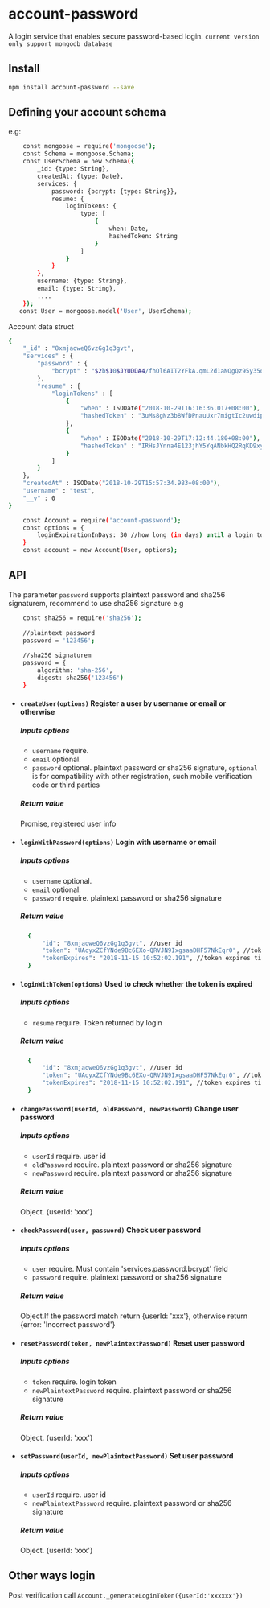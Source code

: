 # account-password
A login service that enables secure password-based login. `current version only support mongodb database`

## Install

```bash
npm install account-password --save
```
## Defining your account schema

e.g:

```bash
    const mongoose = require('mongoose');
    const Schema = mongoose.Schema;
    const UserSchema = new Schema({
        _id: {type: String},
        createdAt: {type: Date},
        services: {
            password: {bcrypt: {type: String}},
            resume: {
                loginTokens: {
                    type: [
                        {
                            when: Date,
                            hashedToken: String
                        }
                    ]
                }
            }
        },
        username: {type: String},
        email: {type: String},
        ....
    });
   const User = mongoose.model('User', UserSchema);
```
Account data struct
```bash
{
    "_id" : "8xmjaqweQ6vzGg1q3gvt",
    "services" : {
        "password" : {
            "bcrypt" : "$2b$10$JYUDDA4/fhOl6AIT2YFkA.qmL2d1aNQgQz95y35o01FCG6delTQI."
        },
        "resume" : {
            "loginTokens" : [
                {
                    "when" : ISODate("2018-10-29T16:16:36.017+08:00"),
                    "hashedToken" : "3uMs8gNz3b8WfDPnauUxr7migtIc2uwdipAYZefYXcE="
                },
                {
                    "when" : ISODate("2018-10-29T17:12:44.180+08:00"),
                    "hashedToken" : "IRHsJYnna4E123jhY5YqANbkHQ2RqKD9xyv6WDF8xk8="
                }
            ]
        }
    },
    "createdAt" : ISODate("2018-10-29T15:57:34.983+08:00"),
    "username" : "test",
    "__v" : 0
}
```



```bash
    const Account = require('account-password');
    const options = {
        loginExpirationInDays: 30 //how long (in days) until a login token expires, default 90
    }
    const account = new Account(User, options);
```

## API

The parameter `password` supports plaintext password and sha256 signaturem, recommend to use sha256 signature
e.g
```bash
	const sha256 = require('sha256');
    
    //plaintext password
    password = '123456';
    
    //sha256 signaturem
    password = {
    	algorithm: 'sha-256',
        digest: sha256('123456')
    }
```

* #### `createUser(options)` Register a user by username or email or otherwise
  ##### Inputs options
   * `username` require.
   * `email` optional.
   * `password` optional. plaintext password or sha256 signature, `optional` is for compatibility with other registration, such mobile verification code or third parties
  ##### Return value
  Promise, registered user info



* #### `loginWithPassword(options)` Login with username or email
  ##### Inputs options
   * `username` optional.
   * `email` optional.
   * `password` require. plaintext password or sha256 signature
  ##### Return value
  ```bash
    {
        "id": "8xmjaqweQ6vzGg1q3gvt", //user id
        "token": "UAqyxZCfYNde9Bc6EXo-QRVJN9IxgsaaDHF57NkEqr0", //token
        "tokenExpires": "2018-11-15 10:52:02.191", //token expires time
    }
  ```

* #### `loginWithToken(options)` Used to check whether the token is expired
  ##### Inputs options
   * `resume` require. Token returned by login
  ##### Return value
  ```bash
    {
        "id": "8xmjaqweQ6vzGg1q3gvt", //user id
        "token": "UAqyxZCfYNde9Bc6EXo-QRVJN9IxgsaaDHF57NkEqr0", //token
        "tokenExpires": "2018-11-15 10:52:02.191", //token expires time
    }
  ```

* #### `changePassword(userId, oldPassword, newPassword)` Change user password
  ##### Inputs options
   * `userId` require. user id
   * `oldPassword` require. plaintext password or sha256 signature
   * `newPassword` require. plaintext password or sha256 signature
  ##### Return value
  Object. {userId: 'xxx'}


* #### `checkPassword(user, password)` Check user password
  ##### Inputs options
   * `user` require. Must contain 'services.password.bcrypt' field
   * `password` require. plaintext password or sha256 signature
  ##### Return value
  Object.If the password match return {userId: 'xxx'}, otherwise return {error: 'Incorrect password'}


* #### `resetPassword(token, newPlaintextPassword)` Reset user password
  ##### Inputs options
   * `token` require. login token
   * `newPlaintextPassword` require. plaintext password or sha256 signature
  ##### Return value
  Object. {userId: 'xxx'}


* #### `setPassword(userId, newPlaintextPassword)` Set user password
  ##### Inputs options
   * `userId` require. user id
   * `newPlaintextPassword` require. plaintext password or sha256 signature
  ##### Return value
  Object. {userId: 'xxx'}

## Other ways login
Post verification call `Account._generateLoginToken({userId:'xxxxxx'})`
